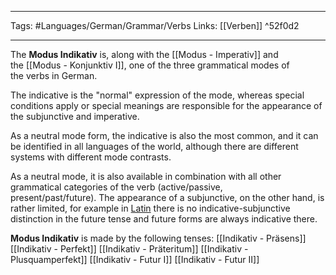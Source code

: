 ___
Tags: #Languages/German/Grammar/Verbs 
Links: [[Verben]] ^52f0d2
___
The **Modus Indikativ** is, along with the [[Modus - Imperativ]] and the [[Modus - Konjunktiv I]], one of the three grammatical modes of the verbs in German.

The indicative is the "normal" expression of the mode, whereas special conditions apply or special meanings are responsible for the appearance of the subjunctive and imperative.

As a neutral mode form, the indicative is also the most common, and it can be identified in all languages of the world, although there are different systems with different mode contrasts.

As a neutral mode, it is also available in combination with all other grammatical categories of the verb (active/passive, present/past/future). The appearance of a subjunctive, on the other hand, is rather limited, for example in [Latin](https://de.wikipedia.org/wiki/Lateinische_Grammatik "Latin grammar") there is no indicative-subjunctive distinction in the future tense and future forms are always indicative there.

**Modus Indikativ** is made by the following tenses:
[[Indikativ - Präsens]]
[[Indikativ - Perfekt]]
[[Indikativ - Präteritum]]
[[Indikativ - Plusquamperfekt]]
[[Indikativ - Futur I]]
[[Indikativ - Futur II]]